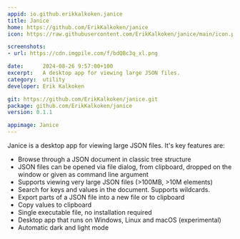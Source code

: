 ```yaml
---
appid: io.github.erikkalkoken.janice
title: Janice
home: https://github.com/ErikKalkoken/janice
icon: https://raw.githubusercontent.com/ErikKalkoken/janice/main/icon.png

screenshots:
- url: https://cdn.imgpile.com/f/bdQBc3q_xl.png

date:      2024-08-26 9:57:00+100
excerpt:   A desktop app for viewing large JSON files.
category:  utility
developer: Erik Kalkoken

git: https://github.com/ErikKalkoken/janice.git
package: github.com/ErikKalkoken/janice
version: 0.1.1

appimage: Janice
---
```


Janice is a desktop app for viewing large JSON files. It's key features are:

- Browse through a JSON document in classic tree structure
- JSON files can be opened via file dialog, from clipboard, dropped on the window or given as command line argument
- Supports viewing very large JSON files (>100MB, >10M elements)
- Search for keys and values in the document. Supports wildcards.
- Export parts of a JSON file into a new file or to clipboard
- Copy values to clipboard
- Single executable file, no installation required
- Desktop app that runs on Windows, Linux and macOS (experimental)
- Automatic dark and light mode